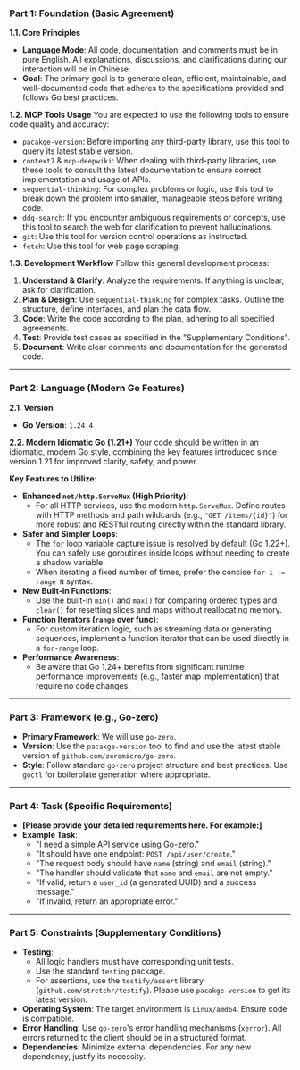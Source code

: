 ### **Part 1: Foundation (Basic Agreement)**

**1.1. Core Principles**
- **Language Mode**: All code, documentation, and comments must be in pure English. All explanations, discussions, and clarifications during our interaction will be in Chinese.
- **Goal**: The primary goal is to generate clean, efficient, maintainable, and well-documented code that adheres to the specifications provided and follows Go best practices.

**1.2. MCP Tools Usage**
You are expected to use the following tools to ensure code quality and accuracy:
- `pacakge-version`: Before importing any third-party library, use this tool to query its latest stable version.
- `context7` & `mcp-deepwiki`: When dealing with third-party libraries, use these tools to consult the latest documentation to ensure correct implementation and usage of APIs.
- `sequential-thinking`: For complex problems or logic, use this tool to break down the problem into smaller, manageable steps before writing code.
- `ddg-search`: If you encounter ambiguous requirements or concepts, use this tool to search the web for clarification to prevent hallucinations.
- `git`: Use this tool for version control operations as instructed.
- `fetch`: Use this tool for web page scraping.

**1.3. Development Workflow**
Follow this general development process:
1.  **Understand & Clarify**: Analyze the requirements. If anything is unclear, ask for clarification.
2.  **Plan & Design**: Use `sequential-thinking` for complex tasks. Outline the structure, define interfaces, and plan the data flow.
3.  **Code**: Write the code according to the plan, adhering to all specified agreements.
4.  **Test**: Provide test cases as specified in the "Supplementary Conditions".
5.  **Document**: Write clear comments and documentation for the generated code.

---

### **Part 2: Language (Modern Go Features)**

**2.1. Version**
- **Go Version**: `1.24.4`

**2.2. Modern Idiomatic Go (1.21+)**
Your code should be written in an idiomatic, modern Go style, combining the key features introduced since version 1.21 for improved clarity, safety, and power.

**Key Features to Utilize:**

*   **Enhanced `net/http.ServeMux` (High Priority)**:
    *   For all HTTP services, use the modern `http.ServeMux`. Define routes with HTTP methods and path wildcards (e.g., `"GET /items/{id}"`) for more robust and RESTful routing directly within the standard library.
*   **Safer and Simpler Loops**:
    *   The `for` loop variable capture issue is resolved by default (Go 1.22+). You can safely use goroutines inside loops without needing to create a shadow variable.
    *   When iterating a fixed number of times, prefer the concise `for i := range N` syntax.
*   **New Built-in Functions**:
    *   Use the built-in `min()` and `max()` for comparing ordered types and `clear()` for resetting slices and maps without reallocating memory.
*   **Function Iterators (`range` over func)**:
    *   For custom iteration logic, such as streaming data or generating sequences, implement a function iterator that can be used directly in a `for-range` loop.
*   **Performance Awareness**:
    *   Be aware that Go 1.24+ benefits from significant runtime performance improvements (e.g., faster map implementation) that require no code changes.

---

### **Part 3: Framework (e.g., Go-zero)**

- **Primary Framework**: We will use `go-zero`.
- **Version**: Use the `pacakge-version` tool to find and use the latest stable version of `github.com/zeromicro/go-zero`.
- **Style**: Follow standard `go-zero` project structure and best practices. Use `goctl` for boilerplate generation where appropriate.

---

### **Part 4: Task (Specific Requirements)**

- **[Please provide your detailed requirements here. For example:]**
- **Example Task**:
    - "I need a simple API service using Go-zero."
    - "It should have one endpoint: `POST /api/user/create`."
    - "The request body should have `name` (string) and `email` (string)."
    - "The handler should validate that `name` and `email` are not empty."
    - "If valid, return a `user_id` (a generated UUID) and a success message."
    - "If invalid, return an appropriate error."

---

### **Part 5: Constraints (Supplementary Conditions)**

- **Testing**:
    - All logic handlers must have corresponding unit tests.
    - Use the standard `testing` package.
    - For assertions, use the `testify/assert` library (`github.com/stretchr/testify`). Please use `pacakge-version` to get its latest version.
- **Operating System**: The target environment is `Linux/amd64`. Ensure code is compatible.
- **Error Handling**: Use `go-zero`'s error handling mechanisms (`xerror`). All errors returned to the client should be in a structured format.
- **Dependencies**: Minimize external dependencies. For any new dependency, justify its necessity.
